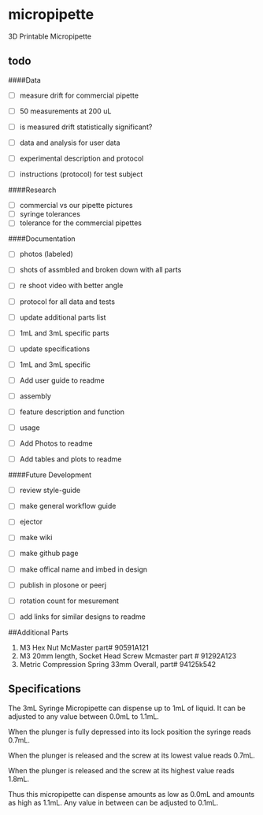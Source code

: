 micropipette
============

3D Printable Micropipette

todo
----

####Data 

- [ ] measure drift for commercial pipette
 - [ ] 50 measurements at 200 uL
 - [ ] is measured drift statistically significant?
 
- [ ] data and analysis for user data
 - [ ] experimental description and protocol
 - [ ] instructions (protocol) for test subject

####Research
- [ ] commercial vs our pipette pictures 
- [ ] syringe tolerances
- [ ] tolerance for the commercial pipettes 
 
####Documentation 
- [ ] photos (labeled)
 - [ ] shots of assmbled and broken down with all parts

- [ ] re shoot video with better angle
- [ ] protocol for all data and tests

- [ ] update additional parts list
 - [ ] 1mL and 3mL specific parts
 
- [ ] update specifications
 - [ ] 1mL and 3mL specific
 
- [ ] Add user guide to readme
 - [ ] assembly
 - [ ] feature description and function
 - [ ] usage
 
- [ ] Add Photos to readme

- [ ] Add tables and plots to readme 
 
####Future Development

- [ ] review style-guide
- [ ] make general workflow guide

- [ ] ejector
- [ ] make wiki
- [ ] make github page
- [ ] make offical name and imbed in design  
- [ ] publish in plosone or peerj 
- [ ] rotation count for mesurement 
- [ ] add links for similar designs to readme

##Additional Parts

1. M3 Hex Nut McMaster part# 90591A121
2. M3 20mm length, Socket Head Screw Mcmaster part # 91292A123
3. Metric Compression Spring 33mm Overall, part# 94125k542


## Specifications
The 3mL Syringe Micropipette can dispense up to 1mL of liquid. It can be adjusted to any value between 0.0mL to 1.1mL.

When the plunger is fully depressed into its lock position the syringe reads 0.7mL. 

When the plunger is released and the screw at its lowest value reads 0.7mL.

When the plunger is released and the screw at its highest value reads 1.8mL.

Thus this micropipette can dispense amounts as low as 0.0mL and amounts as high as 1.1mL. Any value in between can be adjusted to 0.1mL.
